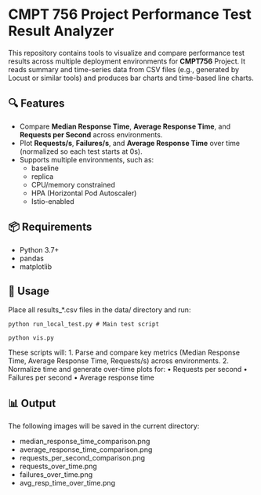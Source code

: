 # CMPT 756 Project Performance Test Result Analyzer

This repository contains tools to visualize and compare performance test results across multiple deployment environments for **CMPT756** Project. It reads summary and time-series data from CSV files (e.g., generated by Locust or similar tools) and produces bar charts and time-based line charts.

## 🔍 Features

- Compare **Median Response Time**, **Average Response Time**, and **Requests per Second** across environments.
- Plot **Requests/s**, **Failures/s**, and **Average Response Time** over time (normalized so each test starts at 0s).
- Supports multiple environments, such as:
  - baseline
  - replica
  - CPU/memory constrained
  - HPA (Horizontal Pod Autoscaler)
  - Istio-enabled


## 📦 Requirements

- Python 3.7+
- pandas
- matplotlib



## 🚀 Usage

Place all results_*.csv files in the data/ directory and run:
```
python run_local_test.py # Main test script

python vis.py
```
These scripts will:
	1.	Parse and compare key metrics (Median Response Time, Average Response Time, Requests/s) across environments.
	2.	Normalize time and generate over-time plots for:
	•	Requests per second
	•	Failures per second
	•	Average response time

## 📊 Output

The following images will be saved in the current directory:
- median_response_time_comparison.png
- average_response_time_comparison.png
- requests_per_second_comparison.png
- requests_over_time.png
- failures_over_time.png
- avg_resp_time_over_time.png


